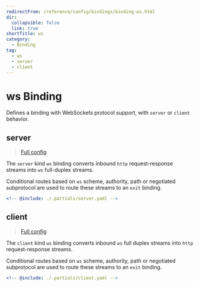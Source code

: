 ```yaml
---
redirectFrom: /reference/config/bindings/binding-ws.html
dir:
  collapsible: false
  link: true
shortTitle: ws
category:
  - Binding
tag:
  - ws
  - server
  - client
---
```


# ws Binding

Defines a binding with WebSockets protocol support, with `server` or `client` behavior.

## server

> [Full config](./server.md)

The `server` kind `ws` binding converts inbound `http` request-response streams into `ws` full-duplex streams.

Conditional routes based on `ws` scheme, authority, path or negotiated subprotocol are used to route these streams to an `exit` binding.

```yaml {3}
<!-- @include: ./.partials/server.yaml -->
```

## client

> [Full config](./client.md)

The `client` kind `ws` binding converts inbound `ws` full duplex streams into `http` request-response streams.

Conditional routes based on `ws` scheme, authority, path or negotiated subprotocol are used to route these streams to an `exit` binding.

```yaml {3}
<!-- @include: ./.partials/client.yaml -->
```
